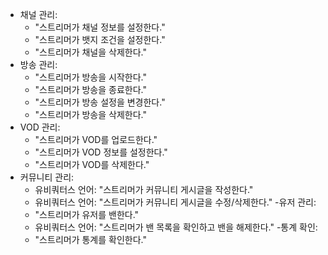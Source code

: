 - 채널 관리:
  - "스트리머가 채널 정보를 설정한다."
  - "스트리머가 뱃지 조건을 설정한다."
  - "스트리머가 채널을 삭제한다."
- 방송 관리:
  - "스트리머가 방송을 시작한다."
  - "스트리머가 방송을 종료한다."
  - "스트리머가 방송 설정을 변경한다."
  - "스트리머가 방송을 삭제한다."
- VOD 관리:
  - "스트리머가 VOD를 업로드한다."
  - "스트리머가 VOD 정보를 설정한다."
  - "스트리머가 VOD를 삭제한다."
- 커뮤니티 관리:
  - 유비쿼터스 언어: "스트리머가 커뮤니티 게시글을 작성한다."
  - 유비쿼터스 언어: "스트리머가 커뮤니티 게시글을 수정/삭제한다."
-유저 관리:
  - "스트리머가 유저를 밴한다."
  - 유비쿼터스 언어: "스트리머가 밴 목록을 확인하고 밴을 해제한다."
-통계 확인:
  - "스트리머가 통계를 확인한다."
